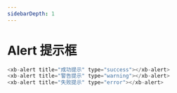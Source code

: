 ```yaml
---
sidebarDepth: 1
---
```


# Alert 提示框
<div class="demo-button">
  <div>
    <xb-alert title="成功提示" type="success"></xb-alert>
  </div>
  <div style="margin-top:10px;">
    <xb-alert title="警告提示" type="warning"></xb-alert>
  </div>
  <div style="margin-top:10px;">
    <xb-alert title="失败提示" type="error"></xb-alert>
  </div>
</div>

```js
<xb-alert title="成功提示" type="success"></xb-alert>
<xb-alert title="警告提示" type="warning"></xb-alert>
<xb-alert title="失败提示" type="error"></xb-alert>
```


